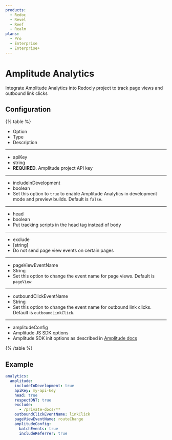```yaml
---
products:
  - Redoc
  - Revel
  - Reef
  - Realm
plans:
  - Pro
  - Enterprise
  - Enterprise+
---
```

# Amplitude Analytics

Integrate Amplitude Analytics into Redocly project to track page views and outbound link clicks

## Configuration

{% table %}

- Option
- Type
- Description

---

- apiKey
- string
- **REQUIRED.** Amplitude project API key

---

- includeInDevelopment
- boolean
- Set this option to `true` to enable Amplitude Analytics in development mode and preview builds. Default is `false`.

---

- head
- boolean
- Put tracking scripts in the head tag instead of body

---

- exclude
- [string]
- Do not send page view events on certain pages

---

- pageViewEventName
- String
- Set this option to change the event name for page views. Default is `pageView`.

---

- outboundClickEventName
- String
- Set this option to change the event name for outbound link clicks. Default is `outboundLinkClick`.

---

- amplitudeConfig
- Amplitude JS SDK options
- Amplitude SDK init options as described in [Amplitude docs](https://www.docs.developers.amplitude.com/data/sdks/javascript/?h=includeutm#configuration)

{% /table %}

## Example

```yaml
analytics:
  amplitude:
    includeInDevelopment: true
    apiKey: my-api-key
    head: true
    respectDNT: true
    exclude:
      - /private-docs/**
    outboundClickEventName: linkClick
    pageViewEventName: routeChange
    amplitudeConfig:
      batchEvents: true
      includeReferrer: true
```
